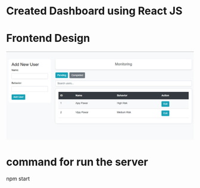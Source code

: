 # Created Dashboard using React JS

# Frontend Design
![logo](https://github.com/codemyown/Monitoring_Risk_Behavour/blob/main/react.jpg)


# command for run the server
npm start
